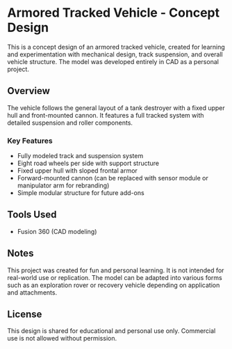 # Armored Tracked Vehicle - Concept Design

This is a concept design of an armored tracked vehicle, created for learning and experimentation with mechanical design, track suspension, and overall vehicle structure. The model was developed entirely in CAD as a personal project.

## Overview

The vehicle follows the general layout of a tank destroyer with a fixed upper hull and front-mounted cannon. It features a full tracked system with detailed suspension and roller components.

### Key Features

- Fully modeled track and suspension system
- Eight road wheels per side with support structure
- Fixed upper hull with sloped frontal armor
- Forward-mounted cannon (can be replaced with sensor module or manipulator arm for rebranding)
- Simple modular structure for future add-ons

## Tools Used

- Fusion 360 (CAD modeling)

## Notes

This project was created for fun and personal learning. It is not intended for real-world use or replication. The model can be adapted into various forms such as an exploration rover or recovery vehicle depending on application and attachments.

## License

This design is shared for educational and personal use only. Commercial use is not allowed without permission.
